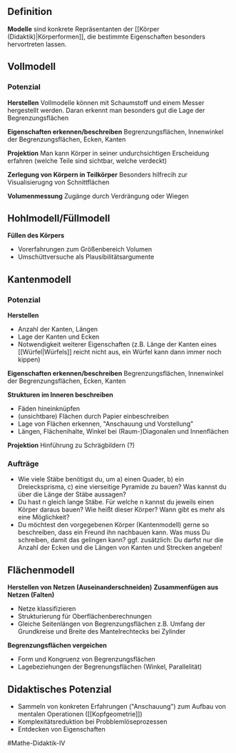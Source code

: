 ## Definition
**Modelle** sind konkrete Repräsentanten der [[Körper (Didaktik)|Körperformen]], die bestimmte Eigenschaften besonders hervortreten lassen.

## Vollmodell
### Potenzial
**Herstellen**
Vollmodelle können mit Schaumstoff und einem Messer hergestellt werden.
Daran erkennt man besonders gut die Lage der Begrenzungsflächen

**Eigenschaften erkennen/beschreiben**
Begrenzungsflächen, Innenwinkel der Begrenzungsflächen, Ecken, Kanten

**Projektion**
Man kann Körper in seiner undurchsichtigen Erscheidung erfahren (welche Teile sind sichtbar, welche verdeckt)

**Zerlegung von Körpern in Teilkörper**
Besonders hilfrecih zur Visualisierugng von Schnittflächen

**Volumenmessung**
Zugänge durch Verdrängung oder Wiegen

## Hohlmodell/Füllmodell
**Füllen des Körpers**
- Vorerfahrungen zum Größenbereich Volumen
- Umschüttversuche als Plausibilitätsargumente

## Kantenmodell
### Potenzial
**Herstellen**
- Anzahl der Kanten, Längen
- Lage der Kanten und Ecken
- Notwendigkeit weiterer Eigenschaften
(z.B. Länge der Kanten eines [[Würfel|Würfels]] reicht nicht aus, ein Würfel kann dann immer noch kippen)

**Eigenschaften erkennen/beschreiben**
Begrenzungsflächen, Innenwinkel der Begrenzungsflächen, Ecken, Kanten

**Strukturen im Inneren beschreiben**
- Fäden hineinknüpfen
- (unsichtbare) Flächen durch Papier einbeschreiben
- Lage von Flächen erkennen, "Anschauung und Vorstellung"
- Längen, Flächenihalte, Winkel bei (Raum-)Diagonalen und Innenflächen

**Projektion**
Hinführung zu Schrägbildern (?)

### Aufträge
- Wie viele Stäbe benötigst du, um a) einen Quader, b) ein Dreiecksprisma, c) eine vierseitige Pyramide zu bauen? Was kannst du über die Länge der Stäbe aussagen?
- Du hast n gleich lange Stäbe. Für welche n kannst du jeweils einen Körper daraus bauen? Wie heißt dieser Körper? Wann gibt es mehr als eine Möglichkeit?
- Du möchtest den vorgegebenen Körper (Kantenmodell) gerne so beschreiben, dass ein Freund ihn nachbauen kann. Was muss Du schreiben, damit das gelingen kann?
ggf. zusätzlich: Du darfst nur die Anzahl der Ecken und die Längen von Kanten und Strecken angeben!


## Flächenmodell
**Herstellen von Netzen (Auseinanderschneiden)**
**Zusammenfügen aus Netzen (Falten)**
- Netze klassifizieren
- Strukturierung für Oberflächenberechnungen
- Gleiche Seitenlängen von Begrenzungsflächen
z.B. Umfang der Grundkreise und Breite des Mantelrechtecks bei Zylinder

**Begrenzungsflächen vergeichen**
- Form und Kongruenz von Begrenzungsflächen
- Lagebeziehungen der Begrenungsflächen (Winkel, Parallelität)

## Didaktisches Potenzial
- Sammeln von konkreten Erfahrungen ("Anschauung") zum Aufbau von mentalen Operationen ([[Kopfgeometrie]])
- Komplexitätsreduktion bei Probblemlöseprozessen
- Entdecken von Eigenschaften

#Mathe-Didaktik-IV 